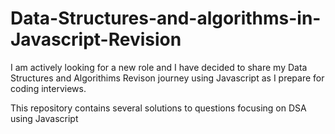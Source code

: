 # Data-Structures-and-algorithms-in-Javascript-Revision

I am actively looking for a new role and I have decided to share my Data Structures and Algorithims Revison journey using Javascript as I prepare for coding interviews.

This repository contains several solutions to questions focusing on DSA using Javascript
